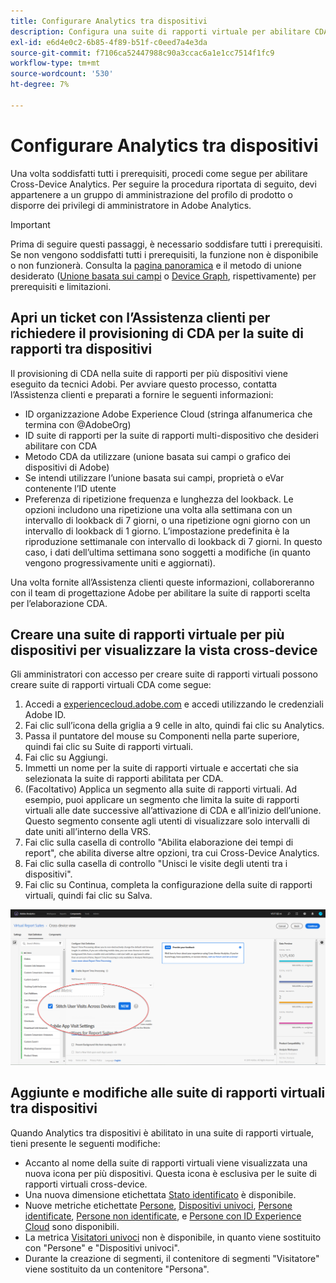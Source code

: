 ```yaml
---
title: Configurare Analytics tra dispositivi
description: Configura una suite di rapporti virtuale per abilitare CDA.
exl-id: e6d4e0c2-6b85-4f89-b51f-c0eed7a4e3da
source-git-commit: f7106ca52447988c90a3ccac6a1e1cc7514f1fc9
workflow-type: tm+mt
source-wordcount: '530'
ht-degree: 7%

---
```


# Configurare Analytics tra dispositivi

Una volta soddisfatti tutti i prerequisiti, procedi come segue per abilitare Cross-Device Analytics. Per seguire la procedura riportata di seguito, devi appartenere a un gruppo di amministrazione del profilo di prodotto o disporre dei privilegi di amministratore in Adobe Analytics.

>[!IMPORTANT]
>
>Prima di seguire questi passaggi, è necessario soddisfare tutti i prerequisiti. Se non vengono soddisfatti tutti i prerequisiti, la funzione non è disponibile o non funzionerà. Consulta la [pagina panoramica](overview.md) e il metodo di unione desiderato ([Unione basata sui campi](field-based-stitching.md) o [Device Graph](device-graph.md), rispettivamente) per prerequisiti e limitazioni.

## Apri un ticket con l’Assistenza clienti per richiedere il provisioning di CDA per la suite di rapporti tra dispositivi

Il provisioning di CDA nella suite di rapporti per più dispositivi viene eseguito da tecnici Adobi. Per avviare questo processo, contatta l’Assistenza clienti e preparati a fornire le seguenti informazioni:

* ID organizzazione Adobe Experience Cloud (stringa alfanumerica che termina con @AdobeOrg)
* ID suite di rapporti per la suite di rapporti multi-dispositivo che desideri abilitare con CDA
* Metodo CDA da utilizzare (unione basata sui campi o grafico dei dispositivi di Adobe)
* Se intendi utilizzare l’unione basata sui campi, proprietà o eVar contenente l’ID utente
* Preferenza di ripetizione frequenza e lunghezza del lookback. Le opzioni includono una ripetizione una volta alla settimana con un intervallo di lookback di 7 giorni, o una ripetizione ogni giorno con un intervallo di lookback di 1 giorno.
L’impostazione predefinita è la riproduzione settimanale con intervallo di lookback di 7 giorni. In questo caso, i dati dell’ultima settimana sono soggetti a modifiche (in quanto vengono progressivamente uniti e aggiornati).

Una volta fornite all’Assistenza clienti queste informazioni, collaboreranno con il team di progettazione Adobe per abilitare la suite di rapporti scelta per l’elaborazione CDA.

## Creare una suite di rapporti virtuale per più dispositivi per visualizzare la vista cross-device

Gli amministratori con accesso per creare suite di rapporti virtuali possono creare suite di rapporti virtuali CDA come segue:

1. Accedi a [experiencecloud.adobe.com](https://experiencecloud.adobe.com) e accedi utilizzando le credenziali Adobe ID.
2. Fai clic sull’icona della griglia a 9 celle in alto, quindi fai clic su Analytics.
3. Passa il puntatore del mouse su Componenti nella parte superiore, quindi fai clic su Suite di rapporti virtuali.
4. Fai clic su Aggiungi.
5. Immetti un nome per la suite di rapporti virtuale e accertati che sia selezionata la suite di rapporti abilitata per CDA.
6. (Facoltativo) Applica un segmento alla suite di rapporti virtuali. Ad esempio, puoi applicare un segmento che limita la suite di rapporti virtuali alle date successive all’attivazione di CDA e all’inizio dell’unione. Questo segmento consente agli utenti di visualizzare solo intervalli di date uniti all’interno della VRS.
7. Fai clic sulla casella di controllo &quot;Abilita elaborazione dei tempi di report&quot;, che abilita diverse altre opzioni, tra cui Cross-Device Analytics.
8. Fai clic sulla casella di controllo &quot;Unisci le visite degli utenti tra i dispositivi&quot;.
9. Fai clic su Continua, completa la configurazione della suite di rapporti virtuali, quindi fai clic su Salva.

![Casella di controllo CDA](assets/cda-checkbox.png)

## Aggiunte e modifiche alle suite di rapporti virtuali tra dispositivi

Quando Analytics tra dispositivi è abilitato in una suite di rapporti virtuale, tieni presente le seguenti modifiche:

* Accanto al nome della suite di rapporti virtuali viene visualizzata una nuova icona per più dispositivi. Questa icona è esclusiva per le suite di rapporti virtuali cross-device.
* Una nuova dimensione etichettata [Stato identificato](../dimensions/identified-state.md) è disponibile.
* Nuove metriche etichettate [Persone](../metrics/people.md), [Dispositivi univoci](../metrics/unique-devices.md), [Persone identificate](../metrics/identified-people.md), [Persone non identificate](../metrics/unidentified-people.md), e [Persone con ID Experience Cloud](../metrics/people-with-exp-cloud-id.md) sono disponibili.
* La metrica [Visitatori univoci](../metrics/unique-visitors.md) non è disponibile, in quanto viene sostituito con &quot;Persone&quot; e &quot;Dispositivi univoci&quot;.
* Durante la creazione di segmenti, il contenitore di segmenti &quot;Visitatore&quot; viene sostituito da un contenitore &quot;Persona&quot;.
